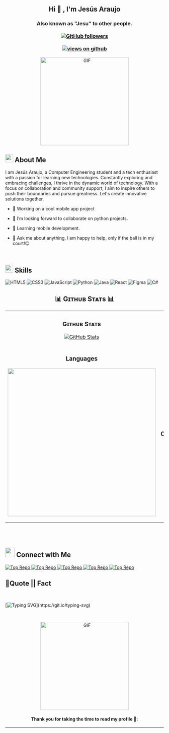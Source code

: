 
<h2 align="center"> Hi 👋 , I'm Jesús Araujo <br/></h2> 
<h3 align="center">Also known as "Jesu" to other people. <br> <br>
  <a href="https://github.com/IsratIJK" target="_blank">
    <img alt="GitHub followers" src="https://img.shields.io/github/followers/JesusAraujoDEV?label=Github%20followers&style=for-the-badge">
  </a> <br> <br>
  <a href="https://github.com/IsratIJK" target="_blank">
    <img src="https://komarev.com/ghpvc/?username=JesusAraujoDEV&label=Views&color=brightgreen&style=flat-square" alt="views on github" />
  </a>
  </h3>   
  

<p align="center" >
 <img  height="280rem" alt="GIF" src="https://c.tenor.com/b3xW7DQjtc0AAAAC/tenor.gif" />
 </p>

## <img src="https://c.tenor.com/NCRHhqkXrJYAAAAi/programmers-go-internet.gif" width="25">  <b>About Me</b>
I am Jesús Araujo, a Computer Engineering student and a tech enthusiast with a passion for learning new technologies. Constantly exploring and embracing challenges, I thrive in the dynamic world of technology. With a focus on collaboration and community support, I aim to inspire others to push their boundaries and pursue greatness. Let's create innovative solutions together.

 -  🔭 Working on a cool mobile app project

- 👯 I’m looking forward to collaborate on python projects.

- 🌱  Learning mobile development.


- 💬 Ask me about anything, I am happy to help, only if the ball is in my court!😉
<br>

## <img  src="https://media2.giphy.com/media/QssGEmpkyEOhBCb7e1/giphy.gif?cid=ecf05e47a0n3gi1bfqntqmob8g9aid1oyj2wr3ds3mg700bl&rid=giphy.gif" width ="25"><b> Skills</b>
<!-- Badges from https://github.com/Ileriayo/markdown-badges -->
![HTML5](https://img.shields.io/badge/html5-%23E34F26.svg?style=for-the-badge&logo=html5&logoColor=white)
![CSS3](https://img.shields.io/badge/css3-%231572B6.svg?style=for-the-badge&logo=css3&logoColor=white)
![JavaScript](https://img.shields.io/badge/javascript-%23323330.svg?style=for-the-badge&logo=javascript&logoColor=%23F7DF1E)
![Python](https://img.shields.io/badge/python-3670A0?style=for-the-badge&logo=python&logoColor=ffdd54)
![Java](https://img.shields.io/badge/java-%23ED8B00.svg?style=for-the-badge&logo=openjdk&logoColor=white)
![React](https://img.shields.io/badge/react-%2320232a.svg?style=for-the-badge&logo=react&logoColor=%2361DAFB)
![Figma](https://img.shields.io/badge/figma-%23F24E1E.svg?style=for-the-badge&logo=figma&logoColor=white)
![C#](https://img.shields.io/badge/c%23-%23239120.svg?style=for-the-badge&logo=csharp&logoColor=white)

<!--Github stats Table--> 
<h2 align="center">📊 Gɪᴛʜᴜʙ Sᴛᴀᴛs 📊</h2>

<table width="100%">
  <tr>
    <td width="50%">
      <h3 align="center"><strong>Gɪᴛʜᴜʙ Sᴛᴀᴛs</strong></h3>
      <p align="center">
        <a href="https://github.com/JesusAraujoDEV">
          <img align="center" src="https://github-readme-stats.vercel.app/api?username=JesusAraujoDEV&count_private=true&show_icons=true&theme=nightowl" alt="GitHub Stats" />
        </a>
      </p>
    </td>
    <td width="50%">
      <h3 align="center"><strong>Sᴛʀᴇᴀᴋ Sᴛᴀᴛs</strong></h3>
      <p align="center">
        <a href="https://github.com/JesusAraujoDEV">
          <img align="center" src="https://streak-stats.demolab.com?user=JesusAraujoDEV&theme=nightowl" alt="Streak Stats" />
        </a>
      </p>
    </td>
  </tr>
  <tr>
    <td width="50%">
      <h3 align="center"><strong>Languages</strong></h3>
      <p align="center">
        <a href="https://github.com/JesusAraujoDEV">
          <img align="center" width="470" src="https://github-readme-stats.vercel.app/api/top-langs/?username=JesusAraujoDEV&layout=compact&theme=nightowl"/>
        </a>
      </p>
    </td>
    <td width="50%">
      <h3 align="center"><strong>Tᴏᴘ Cᴏɴᴛʀɪʙᴜᴛɪᴏɴs</strong></h3>
      <p align="center">
        <a href="https://github.com/JesusAraujoDEV">
          <img align="center" src="https://github-contributor-stats.vercel.app/api?username=JesusAraujoDEV&limit=3&theme=nightowl&show_owner=true&combine_all_yearly_contributions=true" alt="Top Repo" />
        </a>
      </p>
    </td>
  </tr>
</table>
<br />


<br>

## <img src="https://media.giphy.com/media/LnQjpWaON8nhr21vNW/giphy.gif" width='30'> <b>Connect with Me</b>

<a href="https://www.linkedin.com/in/jes%C3%BAs-araujo-5ba6b0274/">
          <img align="center" src="https://img.shields.io/badge/linkedin-%230077B5.svg?style=for-the-badge&logo=linkedin&logoColor=white" alt="Top Repo" />
        </a>
<a href="https://www.instagram.com/jesulovescereal/">
          <img align="center" src="https://img.shields.io/badge/Instagram-%23E4405F.svg?style=for-the-badge&logo=Instagram&logoColor=white" alt="Top Repo" />
        </a>
<a href="mailto:j2a0a0a5@gmail.com">
          <img align="center" src="https://img.shields.io/badge/Gmail-D14836?style=for-the-badge&logo=gmail&logoColor=white" alt="Top Repo" />
        </a>
<a href="https://letterboxd.com/JesuCritico/">
          <img align="center" src="https://img.shields.io/badge/Letterboxd-202830.svg?style=for-the-badge&logo=Letterboxd&logoColor=white" alt="Top Repo" />
        </a>
<a href="https://www.op.gg/summoners/lan/JesuPero-Pepes">
          <img align="center" src="https://img.shields.io/badge/League%20of%20Legends-C28F2C.svg?style=for-the-badge&logo=League-of-Legends&logoColor=white" alt="Top Repo" />
        </a>


## <b>💪Quote || Fact</b>
<br>

[![Typing SVG](https://readme-typing-svg.herokuapp.com?font=Robot-Bold&size=30&color=330033&center=true&vCenter=true&width=900&height=110&lines="First,+solve+the+problem.+Then,+write+the+code".;++"Great+Developers+never+stop+learning".)](https://git.io/typing-svg)

<br>

<p align="center" >
 <img  height="280rem" alt="GIF" src="https://c.tenor.com/9v_xCrM_qyMAAAAd/tenor.gif" />
 </p>

#### <p align="center"><b>Thank you for taking the time to read my profile 💖:</b></p>


-----
